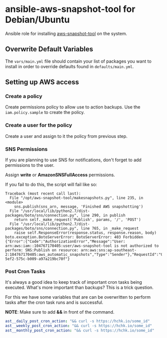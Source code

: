 ansible-aws-snapshot-tool for Debian/Ubuntu
============

Ansible role for installing [aws-snapshot-tool](git@github.com:haikulab/aws-snapshot-tool.git) on the system.

## Overwrite Default Variables

The `vars/main.yml` file should contain your list of packages you want to install in order to override defaults found in `defaults/main.yml`.

## Setting up AWS access

### Create a policy

Create permissions policy to allow use to action backups. Use the `iam.policy.sample` to create the policy.

### Create a user for the policy

Create a user and assign to it the policy from previous step.

### SNS Permissions

If you are planning to use SNS for notifications, don't forget to add permissions to the user.

Assign **write** or **AmazonSNSFullAccess** permissions.

If you fail to do this, the script will fail like so:

```
Traceback (most recent call last):
  File "/opt/aws-snapshot-tool/makesnapshots.py", line 235, in <module>
    sns.publish(sns_arn, message, 'Finished AWS snapshotting')
  File "/usr/local/lib/python2.7/dist-packages/boto/sns/connection.py", line 290, in publish
    return self._make_request('Publish', params, '/', 'POST')
  File "/usr/local/lib/python2.7/dist-packages/boto/sns/connection.py", line 765, in _make_request
    raise self.ResponseError(response.status, response.reason, body)
boto.exception.BotoServerError: BotoServerError: 403 Forbidden
{"Error":{"Code":"AuthorizationError","Message":"User: arn:aws:iam::104767170405:user/aws-snapshot-tool is not authorized to perform: SNS:Publish on resource: arn:aws:sns:ap-southeast-2:104767170405:aws_automatic_snapshots","Type":"Sender"},"RequestId":"0de5fb3b-5ef2-575c-b009-a97a219bc70f"}
```

### Post Cron Tasks

It's always a good idea to keep track of important cron tasks being executed. What's more important than backups? This is a trick question.

For this we have some variables that are can be overwritten to perform tasks after the cron task runs and is successful.

**NOTE**: Make sure to add **&&** in front of the command.

```yaml
ast__daily_post_cron_action: "&& curl -s https://hchk.io/some_id"
ast__weekly_post_cron_action: "&& curl -s https://hchk.io/some_id"
ast__monthly_post_cron_action: "&& curl -s https://hchk.io/some_id"
```
